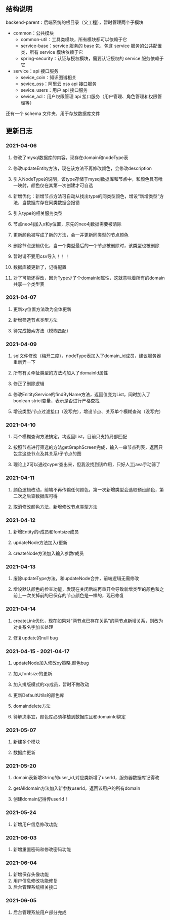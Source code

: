 ## 结构说明

backend-parent：后端系统的根目录（父工程），暂时管理两个子模块

+ common：公共模块
    + common-util：工具类模块，所有模块都可以依赖于它
    + service-base：service 服务的 base 包，包含 service 服务的公共配置类，所有 service 模块依赖于它
    + spring-security：认证与授权模块，需要认证授权的 service 服务依赖于它
+ service：api 接口服务
    + sevice_coin：知识图谱相关
    + sevice_oss：阿里云 oss api 接口服务
    + sevice_users：用户 api 接口服务
    + sevice_acl：用户权限管理 api 接口服务（用户管理、角色管理和权限管理等）

还有一个 schema 文件夹，用于存放数据库文件

## 更新日志

### 2021-04-06

1. 修改了mysql数据库的内容，现存在domain和nodeType表

2. 修改updateEntity方法，现在该方法不再修改颜色，会修改description

3. 引入NodeType的说明，该type存储于mysql数据库和节点中，和颜色具有唯一映射，颜色仅在其第一次创建才可自选

4. 新增优化：新增节点方法可自动从找出type的同类型颜色，增设“新增类型”方法，当数据库存在同类数据会报错

5. 引入type的相关服务类型

6. 节点neo4j加入x和y位置，原先的neo4j数据需要被清除

7. 更新颜色被写成了新的方法，会一并更新同类型的节点颜色

8. 删除节点逻辑优化，当一个类型最后的一个节点被删除时，该类型也被删除

9. 暂时请不要用csv导入！！！

10. 数据库被更新了，记得配置

11. 对了可能还得改，因为Type少了个domainId属性，这就意味着所有的domain共享一个类型表

### 2021-04-07

1. 更新xy位置方法改为全体更新

2. 新增筛选节点类型方法

3. 待完成搜索方法（模糊匹配）

### 2021-04-09

1. sql文件修改（梅开二度），nodeType表加入了domain_id成员，建议服务器重新弄一下

2. 所有有关牵扯类型的方法均加入了domainId属性

3. 修正了删除逻辑

4. 修改EnitityService的findByName方法，返回值变为List，同时加入了boolean strict变量，表示是否进行严格查找

5. 增设类型/节点过滤接口（没写完），增设节点、关系单个模糊查询（没写完）

### 2021-04-10

1. 两个模糊查询方法搞定，均返回List，目前只支持局部匹配

2. 按照节点进行筛选的方法getGraphScreen完成，输入一串节点列表，返回只包含这些节点及其关系/子节点的图

3. 理论上2可以通过cyper查出来，但我没找到该咋用，只好人工java手动筛了

### 2021-04-11

1. 颜色逻辑改动，前端不再传输任何颜色，第一次新增类型会选取预设颜色，第二次之后查数据库可得

2. 取消修改颜色方法，新增修改节点类型方法

### 2021-04-12

1. 新增Entity的r成员和fontsize成员

2. updateNode方法加入r更新

3. createNode方法加入输入参数r成员

### 2021-04-13

1. 废除updateType方法，和updateNode合并，前端逻辑无需修改

2. 增设默认颜色的检查功能，发现在关闭后端再重开会导致新增类型的颜色和之前上一次关掉前的已保存的节点颜色是一样的，现已修复

### 2021-04-14

1. createLink优化，现在如果对“两节点已存在关系”的两节点新增关系，则改为对关系名字加长处理

2. 修复update的null bug

### 2021-04-15 - 2021-04-17

1. updateNode加入修改xy策略,颜色bug

2. 加入fontsize的更新

3. 加入排版模式的xy成员，暂时不做改动

4. 更新DefaultUtils的颜色库

5. domaindelete方法

6. 待解决事宜，颜色库必须移植到数据库且和domainId绑定

### 2021-05-07

1. 新建多个模块

2. 数据库更新

### 2021-05-20

1. domain表新增String的user_id,对应类新增了userId，服务器数据库记得改

2. getAlldomain方法加入新参数userId，返回该用户的所有domain

3. 创建domain记得传userId！

### 2021-05-24

1. 新增用户信息修改功能

### 2021-06-03

1. 新增重置密码和修改密码功能

### 2021-06-04

1. 新增保存头像功能
2. 用户信息修改功能修复
3. 后台管理系统相关接口

### 2021-06-05

1. 后台管理系统用户部分完成
